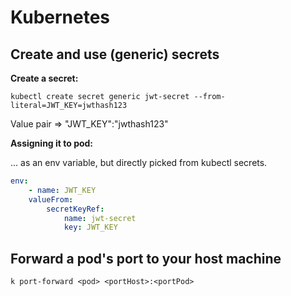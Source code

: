 # Kubernetes

## Create and use (generic) secrets

**Create a secret:**

`kubectl create secret generic jwt-secret --from-literal=JWT_KEY=jwthash123`

Value pair => "JWT_KEY":"jwthash123"

**Assigning it to pod:**

... as an env variable, but directly picked from kubectl secrets.

```YAML
env:
    - name: JWT_KEY
    valueFrom:
        secretKeyRef:
            name: jwt-secret
            key: JWT_KEY
```

## Forward a pod's port to your host machine

`k port-forward <pod> <portHost>:<portPod>`

